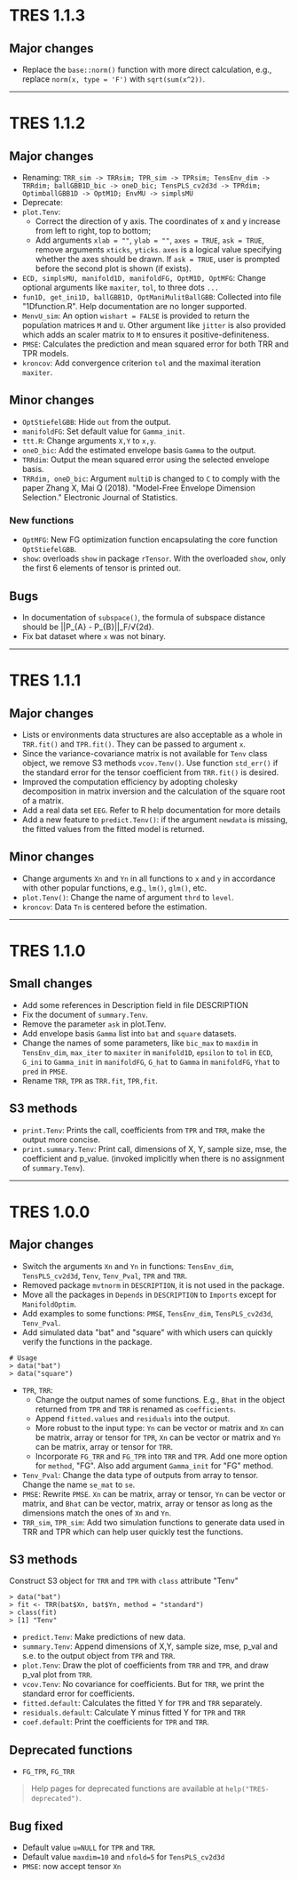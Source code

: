 # TRES 1.1.3

## Major changes
- Replace the `base::norm()` function with more direct calculation, e.g., replace `norm(x, type = 'F')` with `sqrt(sum(x^2))`. 

---

# TRES 1.1.2

## Major changes

- Renaming: `TRR_sim -> TRRsim; TPR_sim -> TPRsim; TensEnv_dim -> TRRdim; ballGBB1D_bic -> oneD_bic; TensPLS_cv2d3d -> TPRdim; OptimballGBB1D -> OptM1D; EnvMU -> simplsMU`
- Deprecate:
- `plot.Tenv`:
    - Correct the direction of y axis. The coordinates of x and y increase from left to right, top to bottom; 
    - Add arguments `xlab = ""`, `ylab = ""`, `axes = TRUE`, `ask = TRUE`, remove arguments `xticks`, `yticks`. `axes` is a logical value specifying whether the axes should be drawn. If `ask = TRUE`, user is prompted before the second plot is shown (if exists).
- `ECD, simplsMU, manifold1D, manifoldFG, OptM1D, OptMFG`: Change optional arguments like `maxiter`, `tol`, to three dots `...`
- `fun1D, get_ini1D, ballGBB1D, OptManiMulitBallGBB`: Collected into file "1Dfunction.R". Help documentation are no longer supported.
- `MenvU_sim`: An option `wishart = FALSE` is provided to return the population matrices `M` and `U`. Other argument like `jitter` is also provided which adds an scaler matrix to `M` to ensures it positive-definiteness.
- `PMSE`: Calculates the prediction and mean squared error for both TRR and TPR models.
- `kroncov`: Add convergence criterion `tol` and the maximal iteration `maxiter`.


## Minor changes
- `OptStiefelGBB`: Hide `out` from the output.
- `manifoldFG`: Set default value for `Gamma_init`.
- `ttt.R`: Change arguments `X,Y` to `x,y`.
- `oneD_bic`: Add the estimated envelope basis `Gamma` to the output.
- `TRRdim`: Output the mean squared error using the selected envelope basis.
- `TRRdim, oneD_bic`: Argument `multiD` is changed to `C` to comply with the paper Zhang X, Mai Q (2018). "Model-Free Envelope Dimension Selection." Electronic Journal of Statistics.

### New functions
- `OptMFG`: New FG optimization function encapsulating the core function `OptStiefelGBB`.
- `show`: overloads `show` in package `rTensor`. With the overloaded `show`, only  the first 6 elements of tensor is printed out.

## Bugs
- In documentation of `subspace()`, the formula of subspace distance should be ||P_{A} - P_{B}||_F/√{2d}.
- Fix bat dataset where `x` was not binary.

---

# TRES 1.1.1

## Major changes
- Lists or environments data structures are also acceptable as a whole in `TRR.fit()` and `TPR.fit()`. They can be passed to argument `x`.
- Since the variance-covariance matrix is not available for `Tenv` class object, we remove S3 methods `vcov.Tenv()`. Use function `std_err()` if the standard error for the tensor coefficient from `TRR.fit()` is desired.
- Improved the computation efficiency by adopting cholesky decomposition in matrix inversion and the calculation of the square root of a matrix. 
- Add a real data set `EEG`. Refer to R help documentation for more details
- Add a new feature to `predict.Tenv()`: if the argument `newdata` is missing, the fitted values from the fitted model is returned.

## Minor changes
- Change arguments `Xn` and  `Yn` in all functions to `x` and `y` in accordance with other popular functions, e.g., `lm()`, `glm()`, etc.
- `plot.Tenv()`: Change the name of argument `thrd` to `level`.
- `kroncov`: Data `Tn` is centered before the estimation. 

---

# TRES 1.1.0

## Small changes
- Add some references in Description field in file DESCRIPTION
- Fix the document of `summary.Tenv`.
- Remove the parameter `ask` in plot.Tenv. 
- Add envelope basis `Gamma` list into `bat` and `square` datasets.
- Change the names of some parameters, like `bic_max` to `maxdim` in `TensEnv_dim`, `max_iter` to `maxiter` in `manifold1D`, `epsilon` to `tol` in `ECD`, `G_ini` to `Gamma_init` in `manifoldFG`, `G_hat` to `Gamma` in `manifoldFG`, `Yhat` to `pred` in `PMSE`.
- Rename `TRR`, `TPR` as `TRR.fit`, `TPR,fit`.

## S3 methods
- `print.Tenv`: Prints the call, coefficients from `TPR` and `TRR`, make the output more concise.
- `print.summary.Tenv`: Print call, dimensions of X, Y, sample size, mse, the coefficient and p_value. (invoked implicitly when there is no assignment of `summary.Tenv`).

---

# TRES 1.0.0

## Major changes
- Switch the arguments `Xn` and `Yn` in functions: `TensEnv_dim`, `TensPLS_cv2d3d`, `Tenv`, `Tenv_Pval`, `TPR` and `TRR`.
- Removed package `mvtnorm` in `DESCRIPTION`, it is not used in the package.
- Move all the packages in `Depends` in `DESCRIPTION` to `Imports` except for `ManifoldOptim`.
- Add examples to some functions: `PMSE`, `TensEnv_dim`, `TensPLS_cv2d3d`, `Tenv_Pval`.
- Add simulated data "bat" and "square" with which users can quickly verify the functions in the package.
```
# Usage
> data("bat")
> data("square")
```
- `TPR`, `TRR`: 
  - Change the output names of some functions. E.g., `Bhat` in the object returned from `TPR` and `TRR` is renamed as `coefficients`.
  - Append `fitted.values` and `residuals` into the output.
  - More robust to the input type: `Yn` can be vector or matrix and `Xn` can be matrix, array or tensor for `TPR`, `Xn` can be vector or
  matrix and `Yn` can be matrix, array or tensor for `TRR`.
  - Incorporate `FG_TRR` and `FG_TPR` into `TRR` and `TPR`. Add one more option for `method`, "FG". Also add argument `Gamma_init` for "FG" method. 
- `Tenv_Pval`: Change the data type of outputs from array to tensor. Change the name `se_mat` to `se`.
- `PMSE`: Rewrite `PMSE`. `Xn` can be matrix, array or tensor, `Yn` can be vector or matrix, and `Bhat` can be vector, matrix, array or tensor
as long as the dimensions match the ones of `Xn` and `Yn`.
- `TRR_sim`, `TPR_sim`: Add two simulation functions to generate data used in TRR and TPR which can help user quickly test the functions.

## S3 methods
Construct S3 object for `TRR` and `TPR` with `class` attribute "Tenv"
```
> data("bat")
> fit <- TRR(bat$Xn, bat$Yn, method = "standard")
> class(fit)
> [1] "Tenv"
```
- `predict.Tenv`: Make predictions of new data.
- `summary.Tenv`: Append dimensions of X,Y, sample size, mse, p_val and s.e. to the output object from `TPR` and `TRR`.
- `plot.Tenv`: Draw the plot of coefficients from `TRR` and `TPR`, and draw p_val plot from `TRR`. 
- `vcov.Tenv`: No covariance for coefficients. But for `TRR`, we print the standard error for coefficients.
- `fitted.default`: Calculates the fitted Y for `TPR` and `TRR` separately.
- `residuals.default`: Calculate Y minus fitted Y for `TPR` and `TRR`
- `coef.default`: Print the coefficients for `TPR` and `TRR`.

## Deprecated functions
- `FG_TPR`, `FG_TRR`
>  Help pages for deprecated functions are available at `help("TRES-deprecated")`.

## Bug fixed
- Default value `u=NULL` for `TPR` and `TRR`.
- Default value `maxdim=10` and `nfold=5` for `TensPLS_cv2d3d`
- `PMSE`: now accept tensor `Xn`
